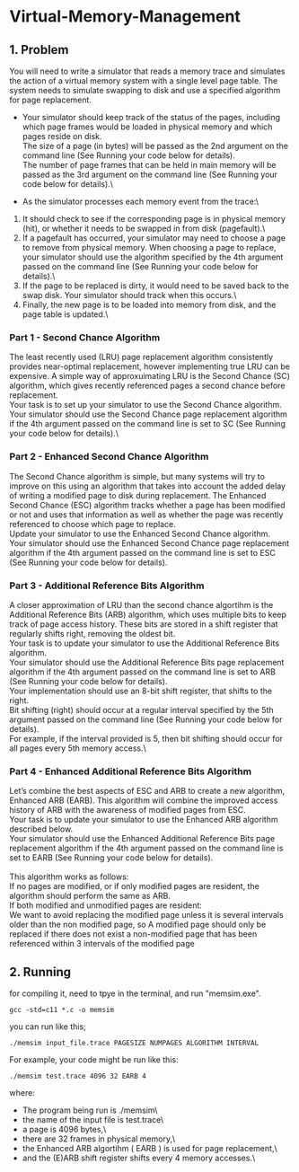 # Virtual-Memory-Management

## 1. Problem
You will need to write a simulator that reads a memory trace and simulates the action of a virtual memory system with a single level page table. The system needs to simulate swapping to disk and use a specified algorithm for page replacement.

* Your simulator should keep track of the status of the pages, including which page frames would be loaded in physical memory and which pages reside on disk.\
The size of a page (in bytes) will be passed as the 2nd argument on the command line (See Running your code below for details).\
The number of page frames that can be held in main memory will be passed as the 3rd argument on the command line (See Running your code below for details).\

* As the simulator processes each memory event from the trace:\
1. It should check to see if the corresponding page is in physical memory (hit), or whether it needs to be swapped in from disk (pagefault).\
2. If a pagefault has occurred, your simulator may need to choose a page to remove from physical memory. When choosing a page to replace, your simulator should use the algorithm specified by the 4th argument passed on the command line (See Running your code below for details).\
3. If the page to be replaced is dirty, it would need to be saved back to the swap disk. Your simulator
should track when this occurs.\
4. Finally, the new page is to be loaded into memory from disk, and the page table is updated.\



### Part 1 - Second Chance Algorithm
The least recently used (LRU) page replacement algorithm consistently provides near-optimal replacement, however implementing true LRU can be expensive. A simple way of approxuimating LRU is the Second Chance (SC) algorithm, which gives recently referenced pages a second chance before replacement.\
Your task is to set up your simulator to use the Second Chance algorithm.
Your simulator should use the Second Chance page replacement algorithm if the 4th argument passed on the command line is set to SC (See Running your code below for details).\

### Part 2 - Enhanced Second Chance Algorithm
The Second Chance algorithm is simple, but many systems will try to improve on this using an algorithm that takes into account the added delay of writing a modified page to disk during replacement. The Enhanced Second Chance (ESC) algorithm tracks whether a page has been modified or not and uses that information as well as whether the page was recently referenced to choose which page to replace.\
Update your simulator to use the Enhanced Second Chance algorithm.\
Your simulator should use the Enhanced Second Chance page replacement algorithm if the 4th argument passed on the command line is set to ESC (See Running your code below for details).

### Part 3 - Additional Reference Bits Algorithm
A closer approximation of LRU than the second chance algortihm is the Additional Reference Bits (ARB) algorithm, which uses multiple bits to keep track of page access history. These bits are stored in a shift register that regularly shifts right, removing the oldest bit.\
Your task is to update your simulator to use the Additional Reference Bits algorithm.\
Your simulator should use the Additional Reference Bits page replacement algorithm if the 4th argument passed on the command line is set to ARB (See Running your code below for details).\
Your implementation should use an 8-bit shift register, that shifts to the right.\
Bit shifting (right) should occur at a regular interval specified by the 5th argument passed on the command line (See Running your code below for details).\
For example, if the interval provided is 5, then bit shifting should occur for all pages every 5th memory access.\

### Part 4 - Enhanced Additional Reference Bits Algorithm
Let’s combine the best aspects of ESC and ARB to create a new algorithm, Enhanced ARB (EARB). This algorithm will combine the improved access history of ARB with the awareness of modified pages from ESC.\
Your task is to update your simulator to use the Enhanced ARB algorithm described below.\
Your simulator should use the Enhanced Additional Reference Bits page replacement algorithm if the 4th argument passed on the command line is set to EARB (See Running your code below for details).\
\
This algorithm works as follows:\
If no pages are modified, or if only modified pages are resident, the algorithm should perform the same as ARB.\
If both modified and unmodified pages are resident:\
We want to avoid replacing the modified page unless it is several intervals older than the non modified page, so A modified page should only be replaced if there does not exist a non-modified page that has been referenced within 3 intervals of the modified page


## 2. Running 

for compiling it, need to tpye in the terminal, and run "memsim.exe". 

```
gcc -std=c11 *.c -o memsim
```

you can run like this;

```
./memsim input_file.trace PAGESIZE NUMPAGES ALGORITHM INTERVAL
```

For example, your code might be run like this:

```
./memsim test.trace 4096 32 EARB 4
```
where:
* The program being run is ./memsim\
* the name of the input file is test.trace\
* a page is 4096 bytes,\
* there are 32 frames in physical memory,\
* the Enhanced ARB algortihm ( EARB ) is used for page replacement,\
* and the (E)ARB shift register shifts every 4 memory accesses.\
